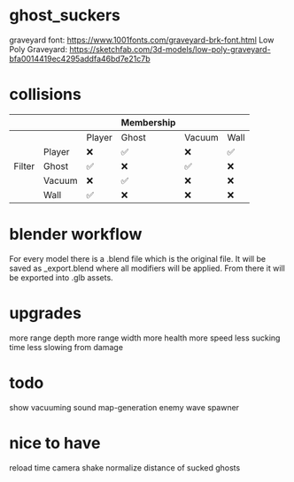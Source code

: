 # ghost_suckers

graveyard font: https://www.1001fonts.com/graveyard-brk-font.html
Low Poly Graveyard: https://sketchfab.com/3d-models/low-poly-graveyard-bfa0014419ec4295addfa46bd7e21c7b

# collisions
|        |        |        | Membership |        |      |
|--------|--------|--------|------------|--------|------|
|        |        | Player | Ghost      | Vacuum | Wall |
|        | Player |    ❌   |      ✅     |    ❌   |   ✅  |
| Filter | Ghost  |    ✅   |      ❌     |    ✅   |   ❌  |
|        | Vacuum |    ❌   |      ✅     |    ❌   |   ❌  |
|        | Wall   |    ✅   |      ❌     |    ❌   |   ❌  |

# blender workflow
For every model there is a .blend file which is the original file.
It will be saved as _export.blend where all modifiers will be applied.
From there it will be exported into .glb assets.

# upgrades
more range depth
more range width
more health
more speed
less sucking time
less slowing from damage

# todo
show vacuuming
sound
map-generation
enemy wave spawner

# nice to have
reload time
camera shake
normalize distance of sucked ghosts